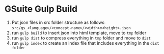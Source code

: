 # GSuite Gulp Build

1. Put json files in src folder structure as follows: `src/gs_<language>/<concept-name>/<width>x<height>.json`
2. run `gulp build` to insert json into html template, move to `tmp` folder
3. run `gulp dist` to compress everything in `tmp` folder and move to `dist`
4. run `gulp index` to create an index file that includes everything in the `dist folder`
